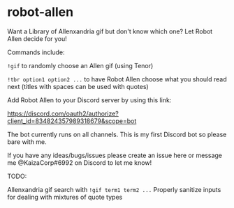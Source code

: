 # robot-allen

Want a Library of Allenxandria gif but don't know which one? Let Robot Allen decide for you!

Commands include:

`!gif` to randomly choose an Allen gif (using Tenor)

`!tbr option1 option2 ...` to have Robot Allen choose what you should read next (titles with spaces can be used with quotes)



Add Robot Allen to your Discord server by using this link:

https://discord.com/oauth2/authorize?client_id=834824357989318679&scope=bot

The bot currently runs on all channels. This is my first Discord bot so please bare with me.

If you have any ideas/bugs/issues please create an issue here or message me @KaizaCorp#6992 on Discord to let me know! 

TODO:

Allenxandria gif search with `!gif term1 term2 ...`
Properly sanitize inputs for dealing with mixtures of quote types
